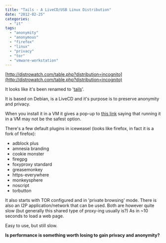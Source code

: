 ```yaml
---
title: "Tails - A LiveCD/USB Linux Distribution"
date: "2012-02-25"
categories: 
  - "it"
tags: 
  - "anonymity"
  - "anonymous"
  - "firefox"
  - "linux"
  - "privacy"
  - "tor"
  - "vmware-workstation"
---
```


[http://distrowatch.com/table.php?distribution=incognito](http://distrowatch.com/table.php?distribution=incognito)

It looks like it's been renamed to '[tails](https://tails.boum.org/about/index.en.html "boum.org")'.

It is based on Debian, is a LiveCD and it's purpose is to preserve anonymity and privacy.

When you install it in a VM it gives a pop-up to [this link](https://tails.boum.org/doc/advanced_topics/virtualization/index.en.html "on boum.org") saying that running it in a VM may not be the safest option.

There's a few default plugins in iceweasel (looks like firefox, in fact it is a fork of firefox):

- adblock plus
- amnesia branding
- cookie monster
- firegpg
- foxyproxy standard
- greasemonkey
- https-everywhere
- monkeysphere
- noscript
- torbutton

It also starts with TOR configured and in 'private browsing' mode. There is also an I2P application/network that can be used. Both are however quite slow (but generally this shared type of proxy-ing usually is?) As in ~10 seconds to load a web page.

Easy to use, but still slow.

**Is performance is something worth losing to gain privacy and anonymity?**
